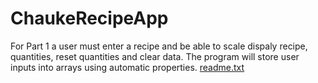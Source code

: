 # ChaukeRecipeApp
For Part 1 a user must enter a recipe and be able to scale dispaly recipe, quantities, reset quantities and clear data. The program will store user inputs into arrays using automatic properties.
[readme.txt](https://github.com/ST10061533/ChaukeRecipeApp/files/11335777/readme.txt)
